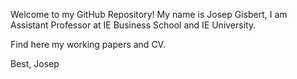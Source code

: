 Welcome to my GitHub Repository! My name is Josep Gisbert, I am Assistant Professor at IE Business School and IE University.

Find here my working papers and CV.

Best,
Josep
